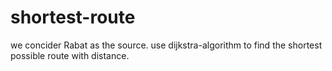 # shortest-route
we concider Rabat as the source.
use dijkstra-algorithm to find the shortest possible route with distance.
